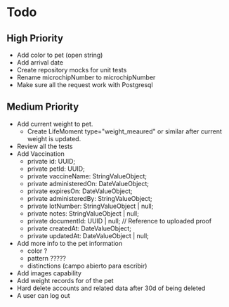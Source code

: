 # Todo

## High Priority

- Add color to pet (open string)
- Add arrival date
- Create repository mocks for unit tests
- Rename microchipNumber to microchipNumber
- Make sure all the request work with Postgresql

## Medium Priority

- Add current weight to pet.
  - Create LifeMoment type="weight_meaured" or similar after current weight is updated.
- Review all the tests
- Add Vaccination
  - private id: UUID;
  - private petId: UUID;
  - private vaccineName: StringValueObject;
  - private administeredOn: DateValueObject;
  - private expiresOn: DateValueObject;
  - private administeredBy: StringValueObject;
  - private lotNumber: StringValueObject | null;
  - private notes: StringValueObject | null;
  - private documentId: UUID | null; // Reference to uploaded proof
  - private createdAt: DateValueObject;
  - private updatedAt: DateValueObject | null;
- Add more info to the pet information
  - color ?
  - pattern ?????
  - distinctions (campo abierto para escribir)
- Add images capability
- Add weight records for of the pet
- Hard delete accounts and related data after 30d of being deleted
- A user can log out
